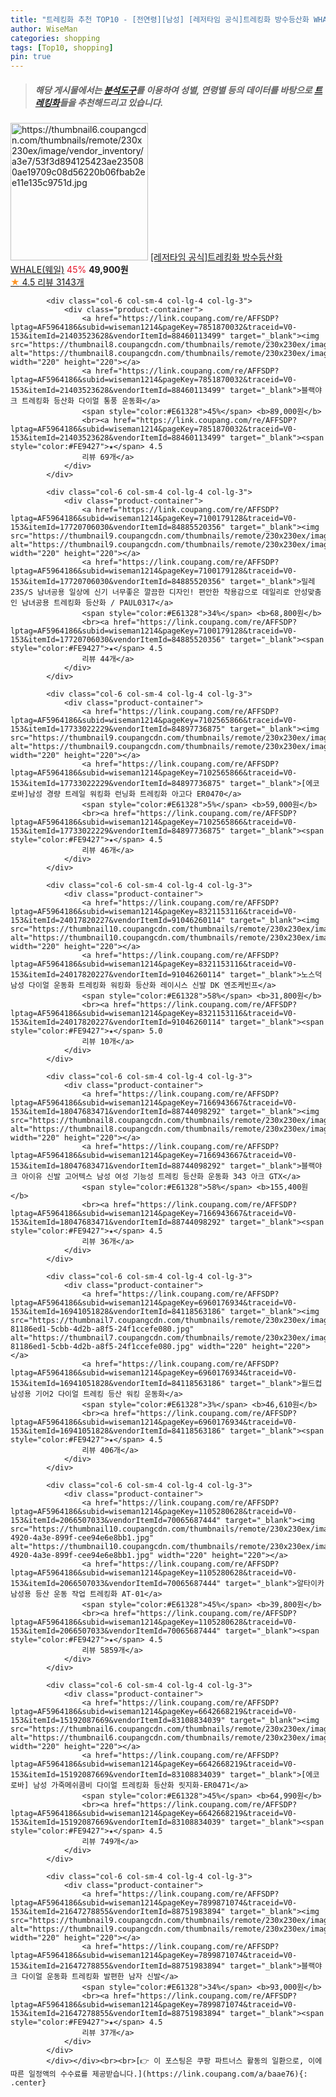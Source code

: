 ```yaml
---
title: "트레킹화 추천 TOP10 - [전연령][남성] [레저타임 공식]트레킹화 방수등산화 WHALE(웨일)"
author: WiseMan
categories: shopping
tags: [Top10, shopping]
pin: true
---
```


> ##### 해당 게시물에서는 [**분석도구**](https://itemscout.io/)를 이용하여 **성별**, **연령별** 등의 데이터를 바탕으로 [**트레킹화**](https://link.coupang.com/a/baae76)들을 추천해드리고 있습니다.
<div class="container"><div class="row">
            <div class="col-6 col-sm-4 col-lg-4 col-lg-3">
                <div class="product-container">
                    <a href="https://link.coupang.com/re/AFFSDP?lptag=AF5964186&subid=wiseman1214&pageKey=8056626621&traceid=V0-153&itemId=22617215344&vendorItemId=86625454287" target="_blank"><img src="https://thumbnail6.coupangcdn.com/thumbnails/remote/230x230ex/image/vendor_inventory/a3e7/53f3d894125423ae235080ae19709c08d56220b06fbab2ee11e135c9751d.jpg" alt="https://thumbnail6.coupangcdn.com/thumbnails/remote/230x230ex/image/vendor_inventory/a3e7/53f3d894125423ae235080ae19709c08d56220b06fbab2ee11e135c9751d.jpg" width="220" height="220"></a>
                    <a href="https://link.coupang.com/re/AFFSDP?lptag=AF5964186&subid=wiseman1214&pageKey=8056626621&traceid=V0-153&itemId=22617215344&vendorItemId=86625454287" target="_blank">[레저타임 공식]트레킹화 방수등산화 WHALE(웨일)</a>
                    <span style="color:#E61328">45%</span> <b>49,900원</b>
                    <br><a href="https://link.coupang.com/re/AFFSDP?lptag=AF5964186&subid=wiseman1214&pageKey=8056626621&traceid=V0-153&itemId=22617215344&vendorItemId=86625454287" target="_blank"><span style="color:#FE9427">★</span> 4.5
                    리뷰 3143개</a>
                </div>
            </div>
            
            <div class="col-6 col-sm-4 col-lg-4 col-lg-3">
                <div class="product-container">
                    <a href="https://link.coupang.com/re/AFFSDP?lptag=AF5964186&subid=wiseman1214&pageKey=7851870032&traceid=V0-153&itemId=21403523628&vendorItemId=88460113499" target="_blank"><img src="https://thumbnail8.coupangcdn.com/thumbnails/remote/230x230ex/image/vendor_inventory/7a43/2f2578a1eabfdc65f3f8540b4db387c7df1c3643656b4285243fe99eb514.jpg" alt="https://thumbnail8.coupangcdn.com/thumbnails/remote/230x230ex/image/vendor_inventory/7a43/2f2578a1eabfdc65f3f8540b4db387c7df1c3643656b4285243fe99eb514.jpg" width="220" height="220"></a>
                    <a href="https://link.coupang.com/re/AFFSDP?lptag=AF5964186&subid=wiseman1214&pageKey=7851870032&traceid=V0-153&itemId=21403523628&vendorItemId=88460113499" target="_blank">블랙야크 트레킹화 등산화 다이얼 통풍 운동화</a>
                    <span style="color:#E61328">45%</span> <b>89,000원</b>
                    <br><a href="https://link.coupang.com/re/AFFSDP?lptag=AF5964186&subid=wiseman1214&pageKey=7851870032&traceid=V0-153&itemId=21403523628&vendorItemId=88460113499" target="_blank"><span style="color:#FE9427">★</span> 4.5
                    리뷰 69개</a>
                </div>
            </div>
            
            <div class="col-6 col-sm-4 col-lg-4 col-lg-3">
                <div class="product-container">
                    <a href="https://link.coupang.com/re/AFFSDP?lptag=AF5964186&subid=wiseman1214&pageKey=7100179128&traceid=V0-153&itemId=17720706030&vendorItemId=84885520356" target="_blank"><img src="https://thumbnail9.coupangcdn.com/thumbnails/remote/230x230ex/image/vendor_inventory/c37d/be7c3b34b3187a7f9fe16d272a4096fd5219ae8294d8aa5c60105bfc7d75.png" alt="https://thumbnail9.coupangcdn.com/thumbnails/remote/230x230ex/image/vendor_inventory/c37d/be7c3b34b3187a7f9fe16d272a4096fd5219ae8294d8aa5c60105bfc7d75.png" width="220" height="220"></a>
                    <a href="https://link.coupang.com/re/AFFSDP?lptag=AF5964186&subid=wiseman1214&pageKey=7100179128&traceid=V0-153&itemId=17720706030&vendorItemId=84885520356" target="_blank">밀레 23S/S 남녀공용 일상에 신기 너무좋은 깔끔한 디자인! 편안한 착용감으로 데일리로 안성맞춤인 남녀공용 트레킹화 등산화 / PAUL0317</a>
                    <span style="color:#E61328">34%</span> <b>68,800원</b>
                    <br><a href="https://link.coupang.com/re/AFFSDP?lptag=AF5964186&subid=wiseman1214&pageKey=7100179128&traceid=V0-153&itemId=17720706030&vendorItemId=84885520356" target="_blank"><span style="color:#FE9427">★</span> 4.5
                    리뷰 44개</a>
                </div>
            </div>
            
            <div class="col-6 col-sm-4 col-lg-4 col-lg-3">
                <div class="product-container">
                    <a href="https://link.coupang.com/re/AFFSDP?lptag=AF5964186&subid=wiseman1214&pageKey=7102565866&traceid=V0-153&itemId=17733022229&vendorItemId=84897736875" target="_blank"><img src="https://thumbnail9.coupangcdn.com/thumbnails/remote/230x230ex/image/vendor_inventory/d8f5/68354a6aafe8229ef542b28979c2cc3b899f9dfd89d6d11ddd56a4af9e97.jpg" alt="https://thumbnail9.coupangcdn.com/thumbnails/remote/230x230ex/image/vendor_inventory/d8f5/68354a6aafe8229ef542b28979c2cc3b899f9dfd89d6d11ddd56a4af9e97.jpg" width="220" height="220"></a>
                    <a href="https://link.coupang.com/re/AFFSDP?lptag=AF5964186&subid=wiseman1214&pageKey=7102565866&traceid=V0-153&itemId=17733022229&vendorItemId=84897736875" target="_blank">[에코로바]남성 경량 트레일 워킹화 런닝화 트레킹화 아고다 ER0470</a>
                    <span style="color:#E61328">5%</span> <b>59,000원</b>
                    <br><a href="https://link.coupang.com/re/AFFSDP?lptag=AF5964186&subid=wiseman1214&pageKey=7102565866&traceid=V0-153&itemId=17733022229&vendorItemId=84897736875" target="_blank"><span style="color:#FE9427">★</span> 4.5
                    리뷰 46개</a>
                </div>
            </div>
            
            <div class="col-6 col-sm-4 col-lg-4 col-lg-3">
                <div class="product-container">
                    <a href="https://link.coupang.com/re/AFFSDP?lptag=AF5964186&subid=wiseman1214&pageKey=8321153116&traceid=V0-153&itemId=24017820227&vendorItemId=91046260114" target="_blank"><img src="https://thumbnail10.coupangcdn.com/thumbnails/remote/230x230ex/image/vendor_inventory/ddd7/102bd33fbc41e3f582c60c2741d02fbb9f36ba122cf38075aa61b6d8267a.jpg" alt="https://thumbnail10.coupangcdn.com/thumbnails/remote/230x230ex/image/vendor_inventory/ddd7/102bd33fbc41e3f582c60c2741d02fbb9f36ba122cf38075aa61b6d8267a.jpg" width="220" height="220"></a>
                    <a href="https://link.coupang.com/re/AFFSDP?lptag=AF5964186&subid=wiseman1214&pageKey=8321153116&traceid=V0-153&itemId=24017820227&vendorItemId=91046260114" target="_blank">노스덕 남성 다이얼 운동화 트레킹화 워킹화 등산화 레이시스 신발 DK 엔조케빈프</a>
                    <span style="color:#E61328">58%</span> <b>31,800원</b>
                    <br><a href="https://link.coupang.com/re/AFFSDP?lptag=AF5964186&subid=wiseman1214&pageKey=8321153116&traceid=V0-153&itemId=24017820227&vendorItemId=91046260114" target="_blank"><span style="color:#FE9427">★</span> 5.0
                    리뷰 10개</a>
                </div>
            </div>
            
            <div class="col-6 col-sm-4 col-lg-4 col-lg-3">
                <div class="product-container">
                    <a href="https://link.coupang.com/re/AFFSDP?lptag=AF5964186&subid=wiseman1214&pageKey=7166943667&traceid=V0-153&itemId=18047683471&vendorItemId=88744098292" target="_blank"><img src="https://thumbnail8.coupangcdn.com/thumbnails/remote/230x230ex/image/vendor_inventory/3f4b/ab2bbb795e418f2cf81ad6f0c096b1153236db5fb48dd820bd652493a859.jpg" alt="https://thumbnail8.coupangcdn.com/thumbnails/remote/230x230ex/image/vendor_inventory/3f4b/ab2bbb795e418f2cf81ad6f0c096b1153236db5fb48dd820bd652493a859.jpg" width="220" height="220"></a>
                    <a href="https://link.coupang.com/re/AFFSDP?lptag=AF5964186&subid=wiseman1214&pageKey=7166943667&traceid=V0-153&itemId=18047683471&vendorItemId=88744098292" target="_blank">블랙야크 아이유 신발 고어텍스 남성 여성 기능성 트레킹 등산화 운동화 343 아크 GTX</a>
                    <span style="color:#E61328">58%</span> <b>155,400원</b>
                    <br><a href="https://link.coupang.com/re/AFFSDP?lptag=AF5964186&subid=wiseman1214&pageKey=7166943667&traceid=V0-153&itemId=18047683471&vendorItemId=88744098292" target="_blank"><span style="color:#FE9427">★</span> 4.5
                    리뷰 36개</a>
                </div>
            </div>
            
            <div class="col-6 col-sm-4 col-lg-4 col-lg-3">
                <div class="product-container">
                    <a href="https://link.coupang.com/re/AFFSDP?lptag=AF5964186&subid=wiseman1214&pageKey=6960176934&traceid=V0-153&itemId=16941051828&vendorItemId=84118563186" target="_blank"><img src="https://thumbnail7.coupangcdn.com/thumbnails/remote/230x230ex/image/retail/images/732051424902989-81186ed1-5cbb-4d2b-a8f5-24f1ccefe080.jpg" alt="https://thumbnail7.coupangcdn.com/thumbnails/remote/230x230ex/image/retail/images/732051424902989-81186ed1-5cbb-4d2b-a8f5-24f1ccefe080.jpg" width="220" height="220"></a>
                    <a href="https://link.coupang.com/re/AFFSDP?lptag=AF5964186&subid=wiseman1214&pageKey=6960176934&traceid=V0-153&itemId=16941051828&vendorItemId=84118563186" target="_blank">월드컵 남성용 기어2 다이얼 트레킹 등산 워킹 운동화</a>
                    <span style="color:#E61328">3%</span> <b>46,610원</b>
                    <br><a href="https://link.coupang.com/re/AFFSDP?lptag=AF5964186&subid=wiseman1214&pageKey=6960176934&traceid=V0-153&itemId=16941051828&vendorItemId=84118563186" target="_blank"><span style="color:#FE9427">★</span> 4.5
                    리뷰 406개</a>
                </div>
            </div>
            
            <div class="col-6 col-sm-4 col-lg-4 col-lg-3">
                <div class="product-container">
                    <a href="https://link.coupang.com/re/AFFSDP?lptag=AF5964186&subid=wiseman1214&pageKey=1105280628&traceid=V0-153&itemId=2066507033&vendorItemId=70065687444" target="_blank"><img src="https://thumbnail10.coupangcdn.com/thumbnails/remote/230x230ex/image/retail/images/2019/12/20/16/9/fc6a2a40-4920-4a3e-899f-cee94e6e8bb1.jpg" alt="https://thumbnail10.coupangcdn.com/thumbnails/remote/230x230ex/image/retail/images/2019/12/20/16/9/fc6a2a40-4920-4a3e-899f-cee94e6e8bb1.jpg" width="220" height="220"></a>
                    <a href="https://link.coupang.com/re/AFFSDP?lptag=AF5964186&subid=wiseman1214&pageKey=1105280628&traceid=V0-153&itemId=2066507033&vendorItemId=70065687444" target="_blank">알타이카 남성용 등산 운동 작업 트레킹화 AT-01</a>
                    <span style="color:#E61328">45%</span> <b>39,800원</b>
                    <br><a href="https://link.coupang.com/re/AFFSDP?lptag=AF5964186&subid=wiseman1214&pageKey=1105280628&traceid=V0-153&itemId=2066507033&vendorItemId=70065687444" target="_blank"><span style="color:#FE9427">★</span> 4.5
                    리뷰 5859개</a>
                </div>
            </div>
            
            <div class="col-6 col-sm-4 col-lg-4 col-lg-3">
                <div class="product-container">
                    <a href="https://link.coupang.com/re/AFFSDP?lptag=AF5964186&subid=wiseman1214&pageKey=6642668219&traceid=V0-153&itemId=15192087669&vendorItemId=83108834039" target="_blank"><img src="https://thumbnail6.coupangcdn.com/thumbnails/remote/230x230ex/image/vendor_inventory/f0fe/1bb7ea6fb12d4378e8f8f195d9284a5ffd4036c04e47afd18035894a8ac1.jpg" alt="https://thumbnail6.coupangcdn.com/thumbnails/remote/230x230ex/image/vendor_inventory/f0fe/1bb7ea6fb12d4378e8f8f195d9284a5ffd4036c04e47afd18035894a8ac1.jpg" width="220" height="220"></a>
                    <a href="https://link.coupang.com/re/AFFSDP?lptag=AF5964186&subid=wiseman1214&pageKey=6642668219&traceid=V0-153&itemId=15192087669&vendorItemId=83108834039" target="_blank">[에코로바] 남성 가죽메쉬콤비 다이얼 트레킹화 등산화 릿지화-ER0471</a>
                    <span style="color:#E61328">45%</span> <b>64,990원</b>
                    <br><a href="https://link.coupang.com/re/AFFSDP?lptag=AF5964186&subid=wiseman1214&pageKey=6642668219&traceid=V0-153&itemId=15192087669&vendorItemId=83108834039" target="_blank"><span style="color:#FE9427">★</span> 4.5
                    리뷰 749개</a>
                </div>
            </div>
            
            <div class="col-6 col-sm-4 col-lg-4 col-lg-3">
                <div class="product-container">
                    <a href="https://link.coupang.com/re/AFFSDP?lptag=AF5964186&subid=wiseman1214&pageKey=7899871074&traceid=V0-153&itemId=21647278855&vendorItemId=88751983894" target="_blank"><img src="https://thumbnail9.coupangcdn.com/thumbnails/remote/230x230ex/image/vendor_inventory/6f1c/823064aa00d503c7f3dd53ee5b0b94ce7220551c9758dc9da33561a7c042.jpg" alt="https://thumbnail9.coupangcdn.com/thumbnails/remote/230x230ex/image/vendor_inventory/6f1c/823064aa00d503c7f3dd53ee5b0b94ce7220551c9758dc9da33561a7c042.jpg" width="220" height="220"></a>
                    <a href="https://link.coupang.com/re/AFFSDP?lptag=AF5964186&subid=wiseman1214&pageKey=7899871074&traceid=V0-153&itemId=21647278855&vendorItemId=88751983894" target="_blank">블랙야크 다이얼 운동화 트레킹화 발편한 남자 신발</a>
                    <span style="color:#E61328">34%</span> <b>93,000원</b>
                    <br><a href="https://link.coupang.com/re/AFFSDP?lptag=AF5964186&subid=wiseman1214&pageKey=7899871074&traceid=V0-153&itemId=21647278855&vendorItemId=88751983894" target="_blank"><span style="color:#FE9427">★</span> 4.5
                    리뷰 37개</a>
                </div>
            </div>
            </div></div><br><br>[👉 이 포스팅은 쿠팡 파트너스 활동의 일환으로, 이에 따른 일정액의 수수료를 제공받습니다.](https://link.coupang.com/a/baae76){: .center}
